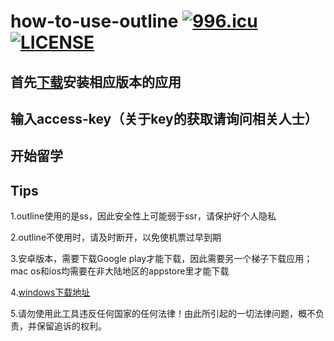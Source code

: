 how-to-use-outline
<a href="https://996.icu"><img src="https://img.shields.io/badge/link-996.icu-red.svg" alt="996.icu"></a>
[![LICENSE](https://img.shields.io/badge/license-Anti%20996-blue.svg)](https://github.com/996icu/996.ICU/blob/master/LICENSE)
==


首先[下载](https://www.getoutline.org/en/home)安装相应版本的应用
-

输入access-key（关于key的获取请询问相关人士）
-

开始留学
-

Tips
-
1.outline使用的是ss，因此安全性上可能弱于ssr，请保护好个人隐私

2.outline不使用时，请及时断开，以免使机票过早到期

3.安卓版本，需要下载Google play才能下载，因此需要另一个梯子下载应用；mac os和ios均需要在非大陆地区的appstore里才能下载
  
4.[windows下载地址](https://raw.githubusercontent.com/Jigsaw-Code/outline-releases/master/client/stable/Outline-Client.exe)

5.请勿使用此工具违反任何国家的任何法律！由此所引起的一切法律问题，概不负责，并保留追诉的权利。
